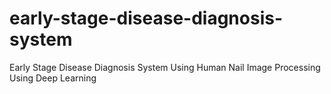 # early-stage-disease-diagnosis-system
Early Stage Disease Diagnosis System Using Human Nail Image Processing Using Deep Learning
